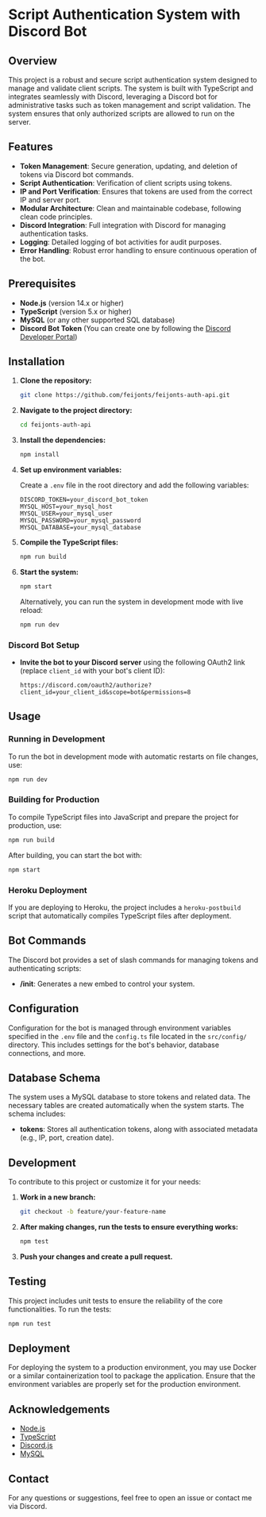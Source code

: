 
# Script Authentication System with Discord Bot

## Overview

This project is a robust and secure script authentication system designed to manage and validate client scripts. The system is built with TypeScript and integrates seamlessly with Discord, leveraging a Discord bot for administrative tasks such as token management and script validation. The system ensures that only authorized scripts are allowed to run on the server.

## Features

- **Token Management**: Secure generation, updating, and deletion of tokens via Discord bot commands.
- **Script Authentication**: Verification of client scripts using tokens.
- **IP and Port Verification**: Ensures that tokens are used from the correct IP and server port.
- **Modular Architecture**: Clean and maintainable codebase, following clean code principles.
- **Discord Integration**: Full integration with Discord for managing authentication tasks.
- **Logging**: Detailed logging of bot activities for audit purposes.
- **Error Handling**: Robust error handling to ensure continuous operation of the bot.

## Prerequisites

- **Node.js** (version 14.x or higher)
- **TypeScript** (version 5.x or higher)
- **MySQL** (or any other supported SQL database)
- **Discord Bot Token** (You can create one by following the [Discord Developer Portal](https://discord.com/developers/applications))

## Installation

1. **Clone the repository:**

   ```bash
   git clone https://github.com/feijonts/feijonts-auth-api.git
   ```

2. **Navigate to the project directory:**

   ```bash
   cd feijonts-auth-api
   ```

3. **Install the dependencies:**

   ```bash
   npm install
   ```

4. **Set up environment variables:**

   Create a `.env` file in the root directory and add the following variables:

   ```env
   DISCORD_TOKEN=your_discord_bot_token
   MYSQL_HOST=your_mysql_host
   MYSQL_USER=your_mysql_user
   MYSQL_PASSWORD=your_mysql_password
   MYSQL_DATABASE=your_mysql_database
   ```

5. **Compile the TypeScript files:**

   ```bash
   npm run build
   ```

6. **Start the system:**

   ```bash
   npm start
   ```

   Alternatively, you can run the system in development mode with live reload:

   ```bash
   npm run dev
   ```

### Discord Bot Setup

- **Invite the bot to your Discord server** using the following OAuth2 link (replace `client_id` with your bot's client ID):

  ```
  https://discord.com/oauth2/authorize?client_id=your_client_id&scope=bot&permissions=8
  ```

## Usage

### Running in Development

To run the bot in development mode with automatic restarts on file changes, use:

```bash
npm run dev
```

### Building for Production

To compile TypeScript files into JavaScript and prepare the project for production, use:

```bash
npm run build
```

After building, you can start the bot with:

```bash
npm start
```

### Heroku Deployment

If you are deploying to Heroku, the project includes a `heroku-postbuild` script that automatically compiles TypeScript files after deployment.

## Bot Commands

The Discord bot provides a set of slash commands for managing tokens and authenticating scripts:

- **/init**: Generates a new embed to control your system.

## Configuration

Configuration for the bot is managed through environment variables specified in the `.env` file and the `config.ts` file located in the `src/config/` directory. This includes settings for the bot's behavior, database connections, and more.

## Database Schema

The system uses a MySQL database to store tokens and related data. The necessary tables are created automatically when the system starts. The schema includes:

- **tokens**: Stores all authentication tokens, along with associated metadata (e.g., IP, port, creation date).

## Development

To contribute to this project or customize it for your needs:

1. **Work in a new branch:**

   ```bash
   git checkout -b feature/your-feature-name
   ```

2. **After making changes, run the tests to ensure everything works:**

   ```bash
   npm test
   ```

3. **Push your changes and create a pull request.**

## Testing

This project includes unit tests to ensure the reliability of the core functionalities. To run the tests:

```bash
npm run test
```

## Deployment

For deploying the system to a production environment, you may use Docker or a similar containerization tool to package the application. Ensure that the environment variables are properly set for the production environment.

## Acknowledgements

- [Node.js](https://nodejs.org/)
- [TypeScript](https://www.typescriptlang.org/)
- [Discord.js](https://discord.js.org/)
- [MySQL](https://www.mysql.com/)

## Contact

For any questions or suggestions, feel free to open an issue or contact me via Discord.
